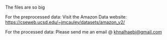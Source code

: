 The files are so big

For the preprocessed data: Visit the Amazon Data website:
https://cseweb.ucsd.edu/~jmcauley/datasets/amazon_v2/

For the processed data: Please send me an email @ khnalhaebi@gmail.com
